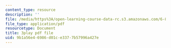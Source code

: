 ```yaml
---
content_type: resource
description: ''
file: /media/https%3A/open-learning-course-data-rc.s3.amazonaws.com/6-851-advanced-data-structures-spring-2012/9b1a56e46986d01ce3377b57996a427e_NoOYvZvH_FU.pdf
file_type: application/pdf
resourcetype: Document
title: 3play pdf file
uid: 9b1a56e4-6986-d01c-e337-7b57996a427e
---
```

